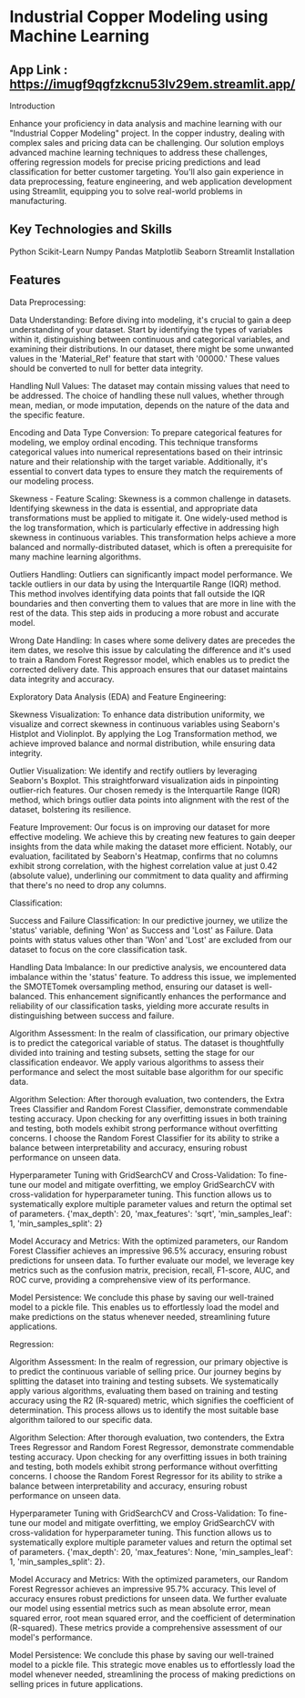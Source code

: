 # Industrial Copper Modeling using Machine Learning

## App Link : https://imugf9qgfzkcnu53lv29em.streamlit.app/
Introduction

Enhance your proficiency in data analysis and machine learning with our "Industrial Copper Modeling" project. In the copper industry, dealing with complex sales and pricing data can be challenging. Our solution employs advanced machine learning techniques to address these challenges, offering regression models for precise pricing predictions and lead classification for better customer targeting. You'll also gain experience in data preprocessing, feature engineering, and web application development using Streamlit, equipping you to solve real-world problems in manufacturing.

## Key Technologies and Skills

Python
Scikit-Learn
Numpy
Pandas
Matplotlib
Seaborn
Streamlit
Installation


## Features

Data Preprocessing:

Data Understanding: Before diving into modeling, it's crucial to gain a deep understanding of your dataset. Start by identifying the types of variables within it, distinguishing between continuous and categorical variables, and examining their distributions. In our dataset, there might be some unwanted values in the 'Material_Ref' feature that start with '00000.' These values should be converted to null for better data integrity.

Handling Null Values: The dataset may contain missing values that need to be addressed. The choice of handling these null values, whether through mean, median, or mode imputation, depends on the nature of the data and the specific feature.

Encoding and Data Type Conversion: To prepare categorical features for modeling, we employ ordinal encoding. This technique transforms categorical values into numerical representations based on their intrinsic nature and their relationship with the target variable. Additionally, it's essential to convert data types to ensure they match the requirements of our modeling process.

Skewness - Feature Scaling: Skewness is a common challenge in datasets. Identifying skewness in the data is essential, and appropriate data transformations must be applied to mitigate it. One widely-used method is the log transformation, which is particularly effective in addressing high skewness in continuous variables. This transformation helps achieve a more balanced and normally-distributed dataset, which is often a prerequisite for many machine learning algorithms.

Outliers Handling: Outliers can significantly impact model performance. We tackle outliers in our data by using the Interquartile Range (IQR) method. This method involves identifying data points that fall outside the IQR boundaries and then converting them to values that are more in line with the rest of the data. This step aids in producing a more robust and accurate model.

Wrong Date Handling: In cases where some delivery dates are precedes the item dates, we resolve this issue by calculating the difference and it's used to train a Random Forest Regressor model, which enables us to predict the corrected delivery date. This approach ensures that our dataset maintains data integrity and accuracy.

Exploratory Data Analysis (EDA) and Feature Engineering:

Skewness Visualization: To enhance data distribution uniformity, we visualize and correct skewness in continuous variables using Seaborn's Histplot and Violinplot. By applying the Log Transformation method, we achieve improved balance and normal distribution, while ensuring data integrity.

Outlier Visualization: We identify and rectify outliers by leveraging Seaborn's Boxplot. This straightforward visualization aids in pinpointing outlier-rich features. Our chosen remedy is the Interquartile Range (IQR) method, which brings outlier data points into alignment with the rest of the dataset, bolstering its resilience.

Feature Improvement: Our focus is on improving our dataset for more effective modeling. We achieve this by creating new features to gain deeper insights from the data while making the dataset more efficient. Notably, our evaluation, facilitated by Seaborn's Heatmap, confirms that no columns exhibit strong correlation, with the highest correlation value at just 0.42 (absolute value), underlining our commitment to data quality and affirming that there's no need to drop any columns.

Classification:

Success and Failure Classification: In our predictive journey, we utilize the 'status' variable, defining 'Won' as Success and 'Lost' as Failure. Data points with status values other than 'Won' and 'Lost' are excluded from our dataset to focus on the core classification task.

Handling Data Imbalance: In our predictive analysis, we encountered data imbalance within the 'status' feature. To address this issue, we implemented the SMOTETomek oversampling method, ensuring our dataset is well-balanced. This enhancement significantly enhances the performance and reliability of our classification tasks, yielding more accurate results in distinguishing between success and failure.

Algorithm Assessment: In the realm of classification, our primary objective is to predict the categorical variable of status. The dataset is thoughtfully divided into training and testing subsets, setting the stage for our classification endeavor. We apply various algorithms to assess their performance and select the most suitable base algorithm for our specific data.

Algorithm Selection: After thorough evaluation, two contenders, the Extra Trees Classifier and Random Forest Classifier, demonstrate commendable testing accuracy. Upon checking for any overfitting issues in both training and testing, both models exhibit strong performance without overfitting concerns. I choose the Random Forest Classifier for its ability to strike a balance between interpretability and accuracy, ensuring robust performance on unseen data.

Hyperparameter Tuning with GridSearchCV and Cross-Validation: To fine-tune our model and mitigate overfitting, we employ GridSearchCV with cross-validation for hyperparameter tuning. This function allows us to systematically explore multiple parameter values and return the optimal set of parameters. {'max_depth': 20, 'max_features': 'sqrt', 'min_samples_leaf': 1, 'min_samples_split': 2}

Model Accuracy and Metrics: With the optimized parameters, our Random Forest Classifier achieves an impressive 96.5% accuracy, ensuring robust predictions for unseen data. To further evaluate our model, we leverage key metrics such as the confusion matrix, precision, recall, F1-score, AUC, and ROC curve, providing a comprehensive view of its performance.

Model Persistence: We conclude this phase by saving our well-trained model to a pickle file. This enables us to effortlessly load the model and make predictions on the status whenever needed, streamlining future applications.

Regression:

Algorithm Assessment: In the realm of regression, our primary objective is to predict the continuous variable of selling price. Our journey begins by splitting the dataset into training and testing subsets. We systematically apply various algorithms, evaluating them based on training and testing accuracy using the R2 (R-squared) metric, which signifies the coefficient of determination. This process allows us to identify the most suitable base algorithm tailored to our specific data.

Algorithm Selection: After thorough evaluation, two contenders, the Extra Trees Regressor and Random Forest Regressor, demonstrate commendable testing accuracy. Upon checking for any overfitting issues in both training and testing, both models exhibit strong performance without overfitting concerns. I choose the Random Forest Regressor for its ability to strike a balance between interpretability and accuracy, ensuring robust performance on unseen data.

Hyperparameter Tuning with GridSearchCV and Cross-Validation: To fine-tune our model and mitigate overfitting, we employ GridSearchCV with cross-validation for hyperparameter tuning. This function allows us to systematically explore multiple parameter values and return the optimal set of parameters. {'max_depth': 20, 'max_features': None, 'min_samples_leaf': 1, 'min_samples_split': 2}.

Model Accuracy and Metrics: With the optimized parameters, our Random Forest Regressor achieves an impressive 95.7% accuracy. This level of accuracy ensures robust predictions for unseen data. We further evaluate our model using essential metrics such as mean absolute error, mean squared error, root mean squared error, and the coefficient of determination (R-squared). These metrics provide a comprehensive assessment of our model's performance.

Model Persistence: We conclude this phase by saving our well-trained model to a pickle file. This strategic move enables us to effortlessly load the model whenever needed, streamlining the process of making predictions on selling prices in future applications.


